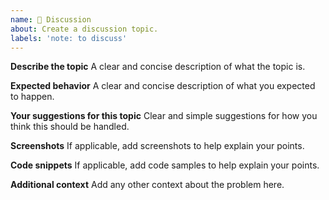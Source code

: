 ```yaml
---
name: 💬 Discussion
about: Create a discussion topic.
labels: 'note: to discuss'
---
```


<!--
Hello 👋 Thank you for submitting a discussion topic.

To make your topic readable make sure you use valid Markdown syntax.

https://guides.github.com/features/mastering-markdown/
-->

**Describe the topic**
A clear and concise description of what the topic is.

**Expected behavior**
A clear and concise description of what you expected to happen.

**Your suggestions for this topic**
Clear and simple suggestions for how you think this should be handled.

**Screenshots**
If applicable, add screenshots to help explain your points.

**Code snippets**
If applicable, add code samples to help explain your points.

**Additional context**
Add any other context about the problem here.

